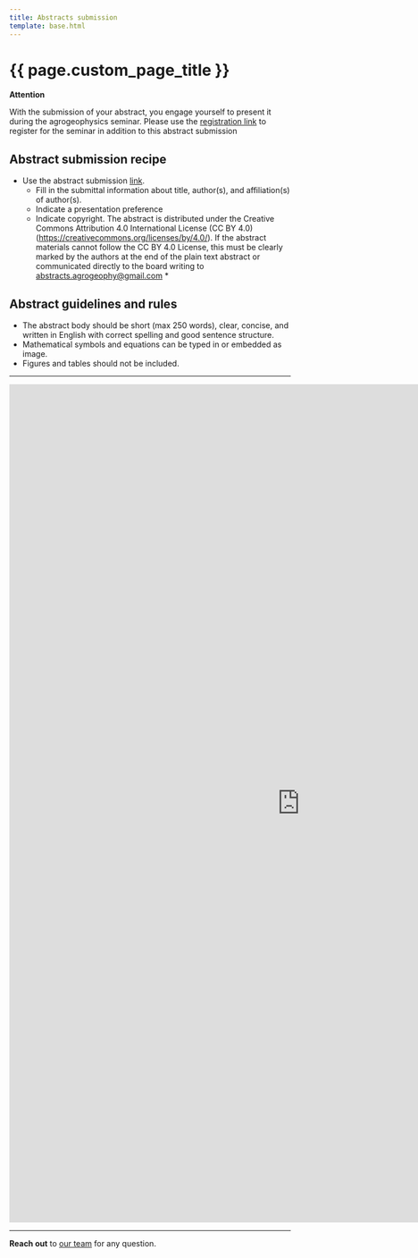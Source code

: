 ```yaml
---
title: Abstracts submission
template: base.html
---
```


# {{ page.custom_page_title }}

<div class="callout callout-warning">

<i class="fa fa-exclamation-triangle text-danger" aria-hidden="true"></i>
**Attention**
<i class="fa fa-exclamation-triangle text-danger" aria-hidden="true"></i>

With the submission of your abstract, you engage yourself to present it during the agrogeophysics seminar. Please use the [registration link](https://www.eventbrite.com/e/2nd-agrogeophysics-seminar-tickets-192657412507) to register for the seminar in addition to this abstract submission 

</div>


## Abstract submission recipe

- Use the abstract submission [link](https://forms.gle/82DJQMW2cAAdCBEW9). 
	- Fill in the submittal information about title, author(s), and affiliation(s) of author(s).
	- Indicate a presentation preference
	- Indicate copyright. The abstract is distributed under the Creative Commons Attribution 4.0 International License (CC BY 4.0) (https://creativecommons.org/licenses/by/4.0/). If the abstract materials cannot follow the CC BY 4.0 License, this must be clearly marked by the authors at the end of the plain text abstract or communicated directly to the board writing to abstracts.agrogeophy@gmail.com *



## Abstract guidelines and rules

- The abstract body should be short (max 250 words), clear, concise, and written in English with correct spelling and good sentence structure.
- Mathematical symbols and equations can be typed in or embedded as image.
- Figures and tables should not be included.


<hr>

<iframe src="https://docs.google.com/forms/d/e/1FAIpQLSfAPTs7xxE3Gg8mnjc0Odl9woL6ymSfi6R9JLGziFa71px4hA/viewform?embedded=true" width="1040" height="1500" frameborder="0" marginheight="0" marginwidth="0">Loading…</iframe>




<hr>
<div class="callout">

<i class="fas fa-info" aria-hidden="true"></i>

**Reach out** to [our team](committees) for any question.
 
</div>




